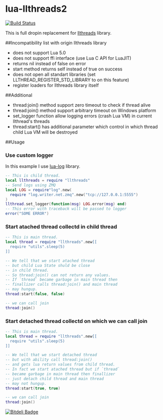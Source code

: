 lua-llthreads2
==============
[![Build Status](https://travis-ci.org/moteus/lua-llthreads2.png?branch=master)](https://travis-ci.org/moteus/lua-llthreads2)

This is full dropin replacement for [llthreads](https://github.com/Neopallium/lua-llthreads) library.

##Incompatibility list with origin llthreads library
* does not support Lua 5.0
* does not support ffi interface (use Lua C API for LuaJIT)
* returns nil instead of false on error
* start method returns self instead of true on success
* does not open all standart libraries (set LLTHREAD_REGISTER_STD_LIBRARY to on this feature)
* register loaders for llthreads library itself

##Additional
* thread:join() method support zero timeout to check if thread alive
* thread:join() method support arbitrary timeout on Windows platform
* set_logger function allow logging errors (crash Lua VM) in current llthread's threads
* thread:start() has additional parameter which control in which thread child Lua VM will be destroyed

##Usage

### Use custom logger
In this example I use [lua-log](https://github.com/moteus/lua-log) library.
``` Lua
-- This is child thread.
local llthreads = require "llthreads"
-- Send logs using ZMQ
local LOG = require"log".new(
  require "log.writer.net.zmq".new("tcp://127.0.0.1:5555")
)
llthread.set_logger(function(msg) LOG.error(msg) end)
-- This error with traceback will be passed to logger
error("SOME ERROR")
```

### Start atached thread collectd in child thread
``` Lua 
-- This is main thread.
local thread = require "llthreads".new[[
  require "utils".sleep(5)
]]

-- We tell that we start atached thread
-- but child Lua State shuld be close 
-- in child thread. 
-- So thread:join() can not return any values.
-- If `thread` became garbage in main thread then
-- finallizer calls thread:join() and main thread
-- may hungup.
thread:start(false, false)

-- we can call join
thread:join()
```

### Start detached thread collectd on which we can call join
``` Lua 
-- This is main thread.
local thread = require "llthreads".new[[
  require "utils".sleep(5)
]]

-- We tell that we start detached thread
-- but with ability call thread:join()
-- and gets lua return values from child thread.
-- In fact we start atached thread but if `thread` 
-- became garbage in main thread then finallizer 
-- just detach child thread and main thread
-- may not hungup.
thread:start(true, true)

-- we can call join
thread:join()
```

[![Bitdeli Badge](https://d2weczhvl823v0.cloudfront.net/moteus/lua-llthreads2/trend.png)](https://bitdeli.com/free "Bitdeli Badge")

